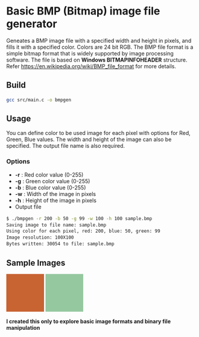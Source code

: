 # Basic BMP (Bitmap) image file generator

Geneates a BMP image file with a specified width and height in pixels, and fills it with a specified color.
Colors are 24 bit RGB. The BMP file format is a simple bitmap format that is widely supported by image processing software. The file is based on **Windows BITMAPINFOHEADER** structure. Refer https://en.wikipedia.org/wiki/BMP_file_format for more details.

## Build
```bash
gcc src/main.c -o bmpgen
```

## Usage
You can define color to be used image for each pixel with options for Red, Green, Blue values. The width and height of the image can also be specified. The output file name is also required.

### Options
- **-r** : Red color value (0-255)
- **-g** : Green color value (0-255)
- **-b** : Blue color value (0-255)
- **-w** : Width of the image in pixels
- **-h** : Height of the image in pixels
- Output file

```bash
$ ./bmpgen -r 200 -b 50 -g 99 -w 100 -h 100 sample.bmp
Saving image to file name: sample.bmp
Using color for each pixel, red: 200, blue: 50, green: 99
Image resolution: 100X100
Bytes written: 30054 to file: sample.bmp
```

## Sample Images
![Sample Image](sample.bmp)
![Sample Image](sample2.bmp)

**I created this only to explore basic image formats and binary file manipulation**
